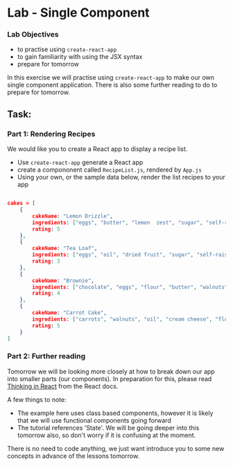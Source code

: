 # Lab - Single Component

### Lab Objectives
- to practise using `create-react-app`
- to gain familiarity with using the JSX syntax
- prepare for tomorrow

In this exercise we will practise using `create-react-app` to make our own single component application. There is also some further reading to do to prepare for tomorrow.

## Task:

### Part 1: Rendering Recipes
We would like you to create a React app to display a recipe list.

- Use `create-react-app` generate a React app
- create a compononent called `RecipeList.js`, rendered by `App.js`
- Using your own, or the sample data below, render the list recipes to your app


```json

cakes = [
    {
        cakeName: "Lemon Drizzle",
        ingredients: ["eggs", "butter", "lemon  zest", "sugar", "self-raising flour"],
        rating: 5
    },
    {
        cakeName: "Tea Loaf",
        ingredients: ["eggs", "oil", "dried fruit", "sugar", "self-raising flour", "strong tea"],
        rating: 3
    },
    {
        cakeName: "Brownie",
        ingredients: ["chocolate", "eggs", "flour", "butter", "walnuts"],
        rating: 4
    },
    {
        cakeName: "Carrot Cake",
        ingredients: ["carrots", "walnuts", "oil", "cream cheese", "flour", "sugar"],
        rating: 5
    }
]

```

### Part 2: Further reading
Tomorrow we will be looking more closely at how to break down our app into smaller parts (our components). In preparation for this, please read [Thinking in React](https://reactjs.org/docs/thinking-in-react.html) from the React docs. 

A few things to note:

- The example here uses class based components, however it is likely that we will use functional components going forward
- The tutorial references 'State'. We will be going deeper into this tomorrow also, so don't worry if it is confusing at the moment.

There is no need to code anything, we just want introduce you to some new concepts in advance of the lessons tomorrow.

